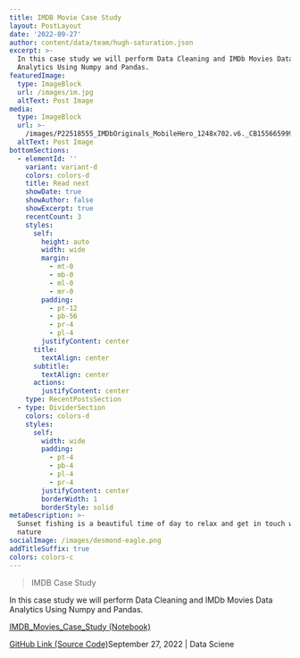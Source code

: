 ```yaml
---
title: IMDB Movie Case Study
layout: PostLayout
date: '2022-09-27'
author: content/data/team/hugh-saturation.json
excerpt: >-
  In this case study we will perform Data Cleaning and IMDb Movies Data
  Analytics Using Numpy and Pandas.
featuredImage:
  type: ImageBlock
  url: /images/im.jpg
  altText: Post Image
media:
  type: ImageBlock
  url: >-
    /images/P22518555_IMDbOriginals_MobileHero_1248x702.v6._CB1556659993_SX700_CR0,0,700,393_AL_.jfif
  altText: Post Image
bottomSections:
  - elementId: ''
    variant: variant-d
    colors: colors-d
    title: Read next
    showDate: true
    showAuthor: false
    showExcerpt: true
    recentCount: 3
    styles:
      self:
        height: auto
        width: wide
        margin:
          - mt-0
          - mb-0
          - ml-0
          - mr-0
        padding:
          - pt-12
          - pb-56
          - pr-4
          - pl-4
        justifyContent: center
      title:
        textAlign: center
      subtitle:
        textAlign: center
      actions:
        justifyContent: center
    type: RecentPostsSection
  - type: DividerSection
    colors: colors-d
    styles:
      self:
        width: wide
        padding:
          - pt-4
          - pb-4
          - pl-4
          - pr-4
        justifyContent: center
        borderWidth: 1
        borderStyle: solid
metaDescription: >-
  Sunset fishing is a beautiful time of day to relax and get in touch with
  nature
socialImage: /images/desmond-eagle.png
addTitleSuffix: true
colors: colors-c
---
```



> IMDB Case Study

In this case study we will perform Data Cleaning and IMDb Movies Data Analytics Using Numpy and Pandas.

[IMDB_Movies_Case_Study (Notebook)](https://colab.research.google.com/github/Vikasdonta1/IMDB-Movie-Case-Study/blob/main/IMDB_Movies_Case_Study.ipynb)

[GitHub Link (Source Code)](https://github.com/Vikasdonta1/Indian-Suicide-Case-Study/)September 27, 2022 | Data Sciene

